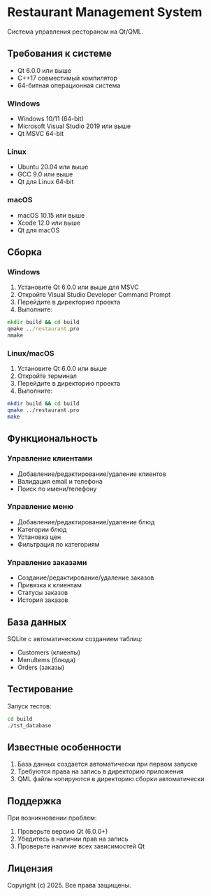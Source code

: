 # Restaurant Management System

Система управления рестораном на Qt/QML.

## Требования к системе

- Qt 6.0.0 или выше
- C++17 совместимый компилятор
- 64-битная операционная система

### Windows
- Windows 10/11 (64-bit)
- Microsoft Visual Studio 2019 или выше
- Qt MSVC 64-bit

### Linux
- Ubuntu 20.04 или выше
- GCC 9.0 или выше
- Qt для Linux 64-bit

### macOS
- macOS 10.15 или выше
- Xcode 12.0 или выше
- Qt для macOS

## Сборка

### Windows
1. Установите Qt 6.0.0 или выше для MSVC
2. Откройте Visual Studio Developer Command Prompt
3. Перейдите в директорию проекта
4. Выполните:
```cmd
mkdir build && cd build
qmake ../restaurant.pro
nmake
```

### Linux/macOS
1. Установите Qt 6.0.0 или выше
2. Откройте терминал
3. Перейдите в директорию проекта
4. Выполните:
```bash
mkdir build && cd build
qmake ../restaurant.pro
make
```

## Функциональность

### Управление клиентами
- Добавление/редактирование/удаление клиентов
- Валидация email и телефона
- Поиск по имени/телефону

### Управление меню
- Добавление/редактирование/удаление блюд
- Категории блюд
- Установка цен
- Фильтрация по категориям

### Управление заказами
- Создание/редактирование/удаление заказов
- Привязка к клиентам
- Статусы заказов
- История заказов

## База данных
SQLite с автоматическим созданием таблиц:
- Customers (клиенты)
- MenuItems (блюда)
- Orders (заказы)

## Тестирование
Запуск тестов:
```bash
cd build
./tst_database
```

## Известные особенности
1. База данных создается автоматически при первом запуске
2. Требуются права на запись в директорию приложения
3. QML файлы копируются в директорию сборки автоматически

## Поддержка
При возникновении проблем:
1. Проверьте версию Qt (6.0.0+)
2. Убедитесь в наличии прав на запись
3. Проверьте наличие всех зависимостей Qt

## Лицензия
Copyright (c) 2025. Все права защищены.
